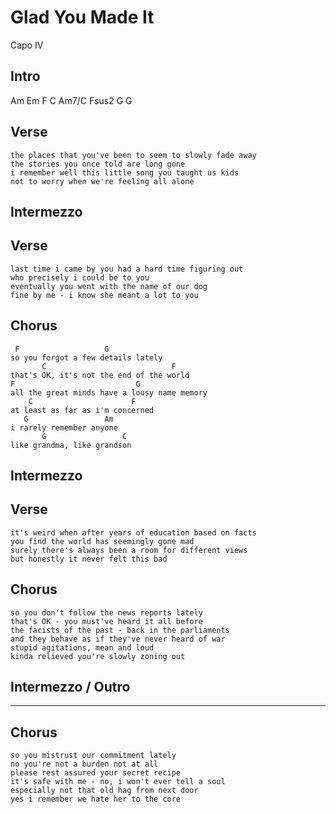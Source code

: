 # Glad You Made It

Capo IV

## Intro

Am    Em    F     C
Am7/C Fsus2 G     G

## Verse

	the places that you've been to seem to slowly fade away
	the stories you once told are long gone
	i remember well this little song you taught us kids
	not to worry when we're feeling all alone

## Intermezzo

## Verse

	last time i came by you had a hard time figuring out
	who precisely i could be to you
	eventually you went with the name of our dog
	fine by me - i know she meant a lot to you

## Chorus

	 F                   G
	so you forgot a few details lately
	       C                            F
	that's OK, it's not the end of the world
	F                           G
	all the great minds have a lousy name memory
	    C                      F
	at least as far as i'm concerned
	   G                 Am
	i rarely remember anyone
	       G                 C
	like grandma, like grandson

## Intermezzo

## Verse

	it's weird when after years of education based on facts
	you find the world has seemingly gone mad
	surely there's always been a room for different views
	but honestly it never felt this bad
	
## Chorus

	so you don't follow the news reports lately
	that's OK - you must've heard it all before
	the facists of the past - back in the parliaments
	and they behave as if they've never heard of war
	stupid agitations, mean and loud
	kinda relieved you're slowly zoning out

## Intermezzo / Outro




----

## Chorus

	so you mistrust our commitment lately
	no you're not a burden not at all
	please rest assured your secret recipe
	it's safe with me - no, i won't ever tell a soul
	especially not that old hag from next door
	yes i remember we hate her to the core
